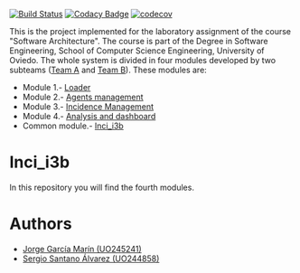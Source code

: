 [![Build Status](https://travis-ci.org/Arquisoft/Inci_i3b.svg?branch=master)](https://travis-ci.org/Arquisoft/Inci_i3b)
[![Codacy Badge](https://api.codacy.com/project/badge/Grade/43af5c0e2a6745df932bd77d84a0103f)](https://www.codacy.com/app/jelabra/Inci_i3b?utm_source=github.com&amp;utm_medium=referral&amp;utm_content=Arquisoft/Inci_i3b&amp;utm_campaign=Badge_Grade)
[![codecov](https://codecov.io/gh/Arquisoft/InciDashboard_i3b/branch/master/graph/badge.svg)](https://codecov.io/gh/Arquisoft/Inci_i3b)

This is the project implemented for the laboratory assignment of the course "Software Architecture". The course is part of the Degree in Software Engineering, School of Computer Science Engineering, University of Oviedo. The whole system is divided in four modules developed by two subteams ([Team A](https://github.com/orgs/Arquisoft/teams/course1718_i3b2) and [Team B](https://github.com/orgs/Arquisoft/teams/course1718_i3b1)). These modules are:

* Module 1.- [Loader](https://github.com/Arquisoft/Loader_i3b)
* Module 2.- [Agents management](https://github.com/Arquisoft/Agents_i3b)
* Module 3.- [Incidence Management](https://github.com/Arquisoft/InciManager_i3b)
* Module 4.- [Analysis and dashboard](https://github.com/Arquisoft/InciDashboard_i3b)
* Common module.- [Inci_i3b](https://github.com/Arquisoft/Inci_i3b)

# Inci_i3b
In this repository you will find the fourth modules. 

# Authors
* [Jorge García Marín (UO245241)](https://github.com/JorgeGarciaMarin)
* [Sergio Santano Álvarez (UO244858)](https://github.com/sergiosantano)
